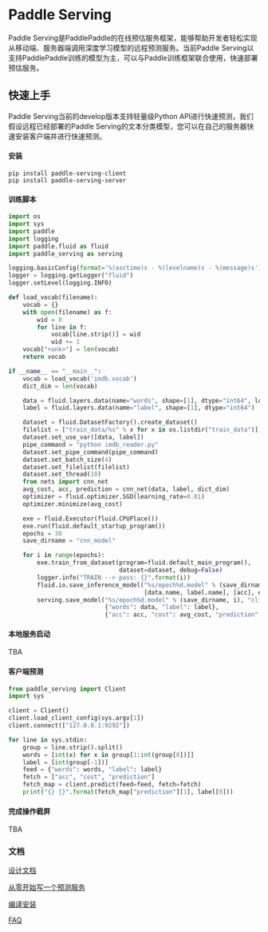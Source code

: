 # Paddle Serving
Paddle Serving是PaddlePaddle的在线预估服务框架，能够帮助开发者轻松实现从移动端、服务器端调用深度学习模型的远程预测服务。当前Paddle Serving以支持PaddlePaddle训练的模型为主，可以与Paddle训练框架联合使用，快速部署预估服务。

## 快速上手
Paddle Serving当前的develop版本支持轻量级Python API进行快速预测，我们假设远程已经部署的Paddle Serving的文本分类模型，您可以在自己的服务器快速安装客户端并进行快速预测。

#### 安装
```
pip install paddle-serving-client
pip install paddle-serving-server
```

#### 训练脚本
``` python
import os
import sys
import paddle
import logging
import paddle.fluid as fluid
import paddle_serving as serving

logging.basicConfig(format='%(asctime)s - %(levelname)s - %(message)s')
logger = logging.getLogger("fluid")
logger.setLevel(logging.INFO)

def load_vocab(filename):
    vocab = {}
    with open(filename) as f:
        wid = 0
        for line in f:
            vocab[line.strip()] = wid
            wid += 1
    vocab["<unk>"] = len(vocab)
    return vocab

if __name__ == "__main__":
    vocab = load_vocab('imdb.vocab')
    dict_dim = len(vocab)

    data = fluid.layers.data(name="words", shape=[1], dtype="int64", lod_level=1)
    label = fluid.layers.data(name="label", shape=[1], dtype="int64")

    dataset = fluid.DatasetFactory().create_dataset()
    filelist = ["train_data/%s" % x for x in os.listdir("train_data")]
    dataset.set_use_var([data, label])
    pipe_command = "python imdb_reader.py"
    dataset.set_pipe_command(pipe_command)
    dataset.set_batch_size(4)
    dataset.set_filelist(filelist)
    dataset.set_thread(10)
    from nets import cnn_net
    avg_cost, acc, prediction = cnn_net(data, label, dict_dim)
    optimizer = fluid.optimizer.SGD(learning_rate=0.01)
    optimizer.minimize(avg_cost)

    exe = fluid.Executor(fluid.CPUPlace())
    exe.run(fluid.default_startup_program())
    epochs = 30
    save_dirname = "cnn_model"

    for i in range(epochs):
        exe.train_from_dataset(program=fluid.default_main_program(),
                               dataset=dataset, debug=False)
        logger.info("TRAIN --> pass: {}".format(i))
        fluid.io.save_inference_model("%s/epoch%d.model" % (save_dirname, i),
                                      [data.name, label.name], [acc], exe)
        serving.save_model("%s/epoch%d.model" % (save_dirname, i), "client_config{}".format(i),
                           {"words": data, "label": label},
                           {"acc": acc, "cost": avg_cost, "prediction": prediction})
```

#### 本地服务启动
TBA

#### 客户端预测
``` python
from paddle_serving import Client
import sys

client = Client()
client.load_client_config(sys.argv[1])
client.connect(["127.0.0.1:9292"])

for line in sys.stdin:
    group = line.strip().split()
    words = [int(x) for x in group[1:int(group[0])]]
    label = [int(group[-1])]
    feed = {"words": words, "label": label}
    fetch = ["acc", "cost", "prediction"]
    fetch_map = client.predict(feed=feed, fetch=fetch)
    print("{} {}".format(fetch_map["prediction"][1], label[0]))

```


#### 完成操作截屏
TBA

### 文档

[设计文档](doc/DESIGN.md)

[从零开始写一个预测服务](doc/CREATING.md)

[编译安装](doc/INSTALL.md)

[FAQ](doc/FAQ.md)

